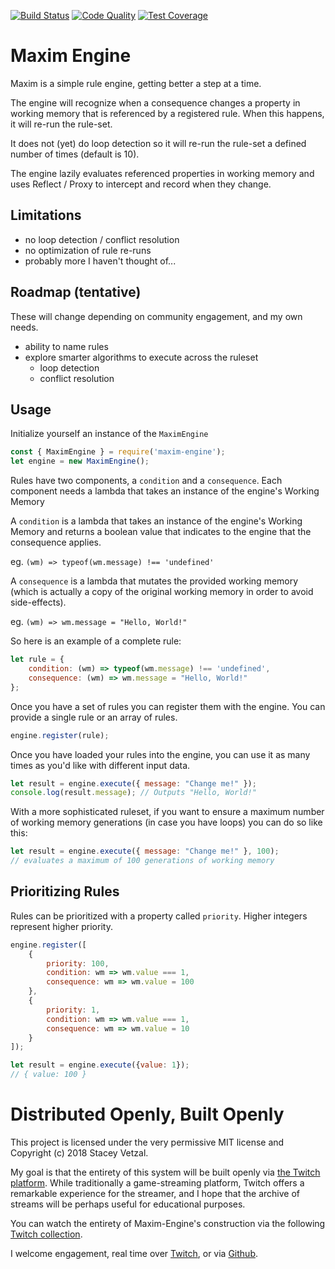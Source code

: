 [![Build Status](https://travis-ci.org/svetzal/maxim-engine.svg?branch=master)](https://travis-ci.org/svetzal/maxim-engine)
[![Code Quality](https://api.codeclimate.com/v1/badges/ce3c1b2c628677b1c330/maintainability)](https://codeclimate.com/github/svetzal/maxim-engine/maintainability)
[![Test Coverage](https://api.codeclimate.com/v1/badges/ce3c1b2c628677b1c330/test_coverage)](https://codeclimate.com/github/svetzal/maxim-engine/test_coverage)

# Maxim Engine

Maxim is a simple rule engine, getting better a step at a time.

The engine will recognize when a consequence changes a property in working memory that is referenced by a registered rule. When this happens, it will re-run the rule-set.

It does not (yet) do loop detection so it will re-run the rule-set a defined number of times (default is 10).

The engine lazily evaluates referenced properties in working memory and uses Reflect / Proxy to intercept and record when they change.

## Limitations

- no loop detection / conflict resolution
- no optimization of rule re-runs
- probably more I haven't thought of...

## Roadmap (tentative)

These will change depending on community engagement, and my own needs.

- ability to name rules
- explore smarter algorithms to execute across the ruleset
  - loop detection
  - conflict resolution

## Usage

Initialize yourself an instance of the `MaximEngine`

```js
const { MaximEngine } = require('maxim-engine');
let engine = new MaximEngine();
```

Rules have two components, a `condition` and a `consequence`. Each component needs a lambda that takes an instance of the engine's Working Memory 

A `condition` is a lambda that takes an instance of the engine's Working Memory and returns a boolean value that indicates to the engine that the consequence applies.

eg. `(wm) => typeof(wm.message) !== 'undefined'`

A `consequence` is a lambda that mutates the provided working memory (which is actually a copy of the original working memory in order to avoid side-effects).

eg. `(wm) => wm.message = "Hello, World!"`

So here is an example of a complete rule:

```js
let rule = {
    condition: (wm) => typeof(wm.message) !== 'undefined',
    consequence: (wm) => wm.message = "Hello, World!"
};
```

Once you have a set of rules you can register them with the engine. You can provide a single rule or an array of rules.

```js
engine.register(rule);
```

Once you have loaded your rules into the engine, you can use it as many times as you'd like with different input data.

```js
let result = engine.execute({ message: "Change me!" });
console.log(result.message); // Outputs "Hello, World!"
```

With a more sophisticated ruleset, if you want to ensure a maximum number of working memory generations (in case you have loops) you can do so like this:

```js
let result = engine.execute({ message: "Change me!" }, 100);
// evaluates a maximum of 100 generations of working memory
```

## Prioritizing Rules

Rules can be prioritized with a property called `priority`. Higher integers represent higher priority.

```js
engine.register([
    {
        priority: 100,
        condition: wm => wm.value === 1,
        consequence: wm => wm.value = 100
    },
    {
        priority: 1,
        condition: wm => wm.value === 1,
        consequence: wm => wm.value = 10
    }
]);

let result = engine.execute({value: 1});
// { value: 100 }
```

# Distributed Openly, Built Openly

This project is licensed under the very permissive MIT license and Copyright (c) 2018 Stacey Vetzal.

My goal is that the entirety of this system will be built openly via [the Twitch platform](https://www.twitch.tv). While traditionally a game-streaming platform, Twitch offers a remarkable experience for the streamer, and I hope that the archive of streams will be perhaps useful for educational purposes.

You can watch the entirety of Maxim-Engine's construction via the following [Twitch collection](https://www.twitch.tv/collections/5ftbYtNbXRX9DQ).

I welcome engagement, real time over [Twitch](https://www.twitch.tv/svetzal), or via [Github](https://github.com/svetzal/maxim-engine).
